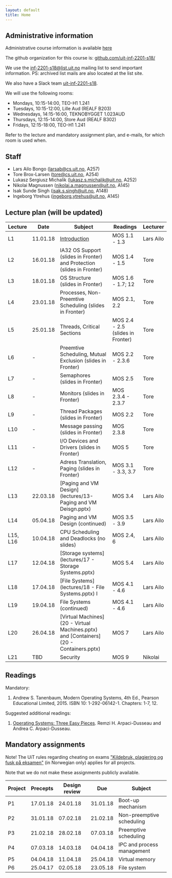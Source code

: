 ```yaml
---
layout: default
title: Home
---
```


## Administrative information

Administrative course information is available [here](https://uit.no/utdanning/emner/emne/540538/inf-2201?ar=2018&semester=V)

The github organization for this course is: [github.com/uit-inf-2201-s18/](https://github.com/uit-inf-2201-s18/)

We use the [inf-2201-s18@list.uit.no](https://list.uit.no/sympa/info/inf-2201-s18) mailing list to send important information. PS: archived list mails are also located at the list site.

We also have a Slack team [uit-inf-2201-s18](https://uit-inf-2201-s18.slack.com).

We will use the following rooms:

* Mondays, 10:15-14:00, TEO-H1 1.241
* Tuesdays, 10:15-12:00, Lille Aud (REALF B203)
* Wednesdays, 14:15-16:00, TEKNOBYGGET 1.023AUD
* Thursdays, 12:15-14:00, Store Aud (REALF B302)
* Fridays, 12:15-18:00, TEO-H1 1.241

Refer to the lecture and mandatory assignment plan, and e-mails, for which room is used when.

## Staff

* Lars Ailo Bongo (larsab@cs.uit.no, A257)
* Tore Brox-Larsen (tore@cs.uit.no, A254)
* Lukasz Sergiusz Michalik (lukasz.s.michalik@uit.no, A252)
* Nikolai Magnussen (nikolai.a.magnussen@uit.no, A145)
* Isak Sunde Singh (isak.s.singh@uit.no, A148)
* Ingeborg Ytrehus (ingeborg.ytrehus@uit.no, A145)

## Lecture plan (will be updated)

| Lecture | Date | Subject	    | Readings  | Lecturer  |
|---------|------|--------------|-----------|-----------|
| L1  | 11.01.18 | [Introduction](lectures/01-introduction.pptx) | MOS 1.1 - 1.3  | Lars Ailo |
| L2  | 16.01.18 | IA32 OS Support (slides in Fronter) and Protection (slides in Fronter) | MOS 1.4 - 1.5 | Tore |
| L3  | 18.01.18 | OS Structure (slides in Fronter) | MOS 1.6 - 1.7; 12 | Tore |
| L4  | 23.01.18 | Processes, Non-Preemtive Scheduling (slides in Fronter) | MOS 2.1, 2.2 | Tore |
| L5  | 25.01.18 | Threads, Critical Sections | MOS 2.4 - 2.5 (slides in Fronter) | Tore |
| L6  | - | Preemtive Scheduling, Mutual Exclusion (slides in Fronter) | MOS 2.2 - 2.3.6 | Tore |
| L7  | - | Semaphores (slides in Fronter) | MOS 2.5 | Tore |
| L8  | - | Monitors (slides in Fronter)  | MOS 2.3.4 - 2.3.7 | Tore |
| L9 | - | Thread Packages (slides in Fronter) | MOS 2.2 | Tore |
| L10 | - | Message passing (slides in Fronter) | MOS 2.3.8 | Tore |
| L11 | - | I/O Devices and Drivers (slides in Fronter) | MOS 5 | Tore |
| L12 | - | Adress Translation, Paging (slides in Fronter) | MOS 3.1 - 3.3, 3.7| Tore |
| L13 | 22.03.18 | [Paging and VM Design](lectures/13-Paging and VM Deisgn.pptx) | MOS 3.4 | Lars Ailo |
| L14 | 05.04.18 | Paging and VM Design (continued) | MOS 3.5 - 3.9 | Lars Ailo |
| L15, L16 | 10.04.18 | CPU Scheduling and Deadlocks (no slides) | MOS 2.4, 6 | Lars Ailo |
| L17 | 12.04.18 | [Storage systems](lectures/17 - Storage Systems.pptx) | MOS 5.4 | Lars Ailo |
| L18 | 17.04.18 | [File Systems](lectures/18 - File Systems.pptx) I | MOS 4.1 - 4.6 | Lars Ailo |
| L19 | 19.04.18 | File Systems (continued) | MOS 4.1 - 4.6 | Lars Ailo |
| L20 | 26.04.18 | [Virtual Machines](20 - Virtual Machines.pptx) and [Containers](20 - Containers.pptx) | MOS 7 | Lars Ailo |
| L21 | TBD      | Security | MOS 9 | Nikolai |



## Readings

Mandatory:

1. Andrew S. Tanenbaum, Modern Operating Systems, 4th Ed., Pearson Educational Limited, 2015. ISBN 10: 1-292-06142-1. Chapters: 1-7, 12.

Suggested additional readings:

1. [Operating Systems: Three Easy Pieces](http://pages.cs.wisc.edu/~remzi/OSTEP/). Remzi H. Arpaci-Dusseau and Andrea C. Arpaci-Dusseau.


## Mandatory assignments

Note! The UiT rules regarding cheating on exams ["Kildebruk, plagiering og fusk på eksamen"](https://uit.no/om/enhet/artikkel?p_document_id=473719&p_dimension_id=88138&men=28714) (in Norwegian only) applies for all projects.

Note that we do not make these assignments publicly available.

| Project |	Precepts | Design review | Due | Subject|
|---------|----------|----------|----------|---------|
| P1      | 17.01.18 | 24.01.18 | 31.01.18 | Boot-up mechanism |
| P2      | 31.01.18 | 07.02.18 | 21.02.18 | Non-preemptive scheduling |
| P3      | 21.02.18 | 28.02.18 | 07.03.18 | Preemptive scheduling |
| P4      | 07.03.18 | 14.03.18 | 04.04.18 | IPC and process management |
| P5      | 04.04.18 | 11.04.18 | 25.04.18 | Virtual memory |
| P6      | 25.04.17 | 02.05.18 | 23.05.18 | File system |
